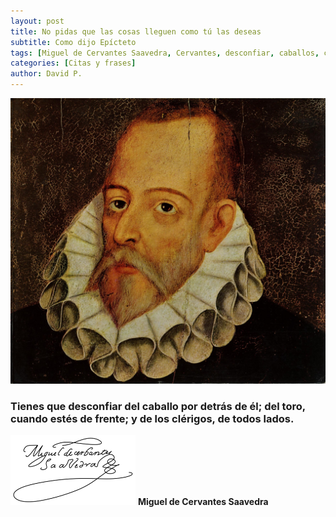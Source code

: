 ```yaml
---
layout: post
title: No pidas que las cosas lleguen como tú las deseas
subtitle: Como dijo Epícteto
tags: [Miguel de Cervantes Saavedra, Cervantes, desconfiar, caballos, clerigos, iglesia, curas]
categories: [Citas y frases]
author: David P.
---
```

<meta property="og:image" content="/imagenes/miguel-de-cervantes.jpeg"/>

![Miguel de Cervantes Saavedra](/imagenes/miguel-de-cervantes.jpeg "Miguel de Cervantes Saavedra")

### Tienes que desconfiar del caballo por detrás de él; del toro, cuando estés de frente; y de los clérigos, de todos lados. 

![Firma Miguel de Cervantes Saavedra](/imagenes/firma-cervantes.png "Firma de don Miguel de Cervantes Saavedra")
**Miguel de Cervantes Saavedra**